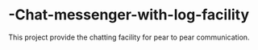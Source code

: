 # -Chat-messenger-with-log-facility
This project provide the chatting facility for pear to pear communication.
